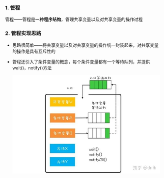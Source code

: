 ### 1. 管程

管程——管程是一种**程序结构**，管理共享变量以及对共享变量的操作过程

### 2. 管程实现思路

* 思路很简单——将共享变量以及对共享变量的操作统一封装起来，对共享变量的操作是具有互斥性的

* 管程还引入了条件变量的概念，每个条件变量都有一个等待队列，并提供wait()，notify()方法
  
  ![管程实现](p/管程实现.jpg)
